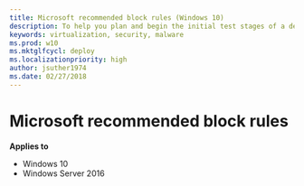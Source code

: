 ```yaml
---
title: Microsoft recommended block rules (Windows 10)
description: To help you plan and begin the initial test stages of a deployment of Microsoft Windows Defender Application Comntrol, this article outlines how to gather information, create a plan, and begin to create and test initial code integrity policies. 
keywords: virtualization, security, malware
ms.prod: w10
ms.mktglfcycl: deploy
ms.localizationpriority: high
author: jsuther1974
ms.date: 02/27/2018
---
```


# Microsoft recommended block rules

**Applies to**
-   Windows 10
-   Windows Server 2016